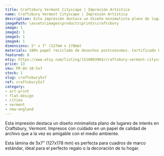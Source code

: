 ```yaml
---
title: Craftsbury Vermont Cityscape | Impresión Artística
name: Craftsbury Vermont Cityscape | Impresión Artística
description: Esta impresión destaca un diseño minimalista plano de lugares de interés en Craftsbury, Vermont. Impresos con cuidado en un papel de calidad de archivo que a la vez es amigable con el medio ambiente.
imagePath: \assets\images\products\prints\craftsbury
image: 1
image2: 1
image3: 1
image4: 1
dimensions: 5" x 7" (127mm x 178mm)
materials: 100% papel reciclado de desechos postconsumos. Certificado FSC.
featured: 0
etsy: https://www.etsy.com/listing/1510003964/craftsbury-vermont-cityscape-art-print
price: 13
sku: PR-QV-10-5x7
stock: 1
slug: craftsbury5x7
ref: craftsbury5x7
category:
- art-print
- flat-design
- cities
- vermont
- new-england
---
```

Esta impresión destaca un diseño minimalista plano de lugares de interés en Craftsbury, Vermont. Impresos con cuidado en un papel de calidad de archivo que a la vez es amigable con el medio ambiente.

Esta lámina de 5x7” (127x178 mm) es perfecta para cuadros de marco estándar, ideal para el perfecto regalo o la decoración de tu hogar.

